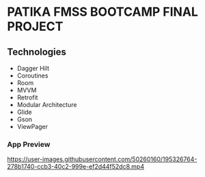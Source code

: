 # PATIKA FMSS BOOTCAMP FINAL PROJECT

## Technologies
<ul dir="auto">
<li>Dagger Hilt</li>
<li>Coroutines</li>
<li>Room</li>
<li>MVVM</li>
<li>Retrofit</li>
<li>Modular Architecture</li>
<li>Glide</li>
<li>Gson</li>
<li>ViewPager</li>
</ul>


### App Preview
https://user-images.githubusercontent.com/50260160/195326764-278b1740-ccb3-40c2-999e-ef2d44f52dc8.mp4

